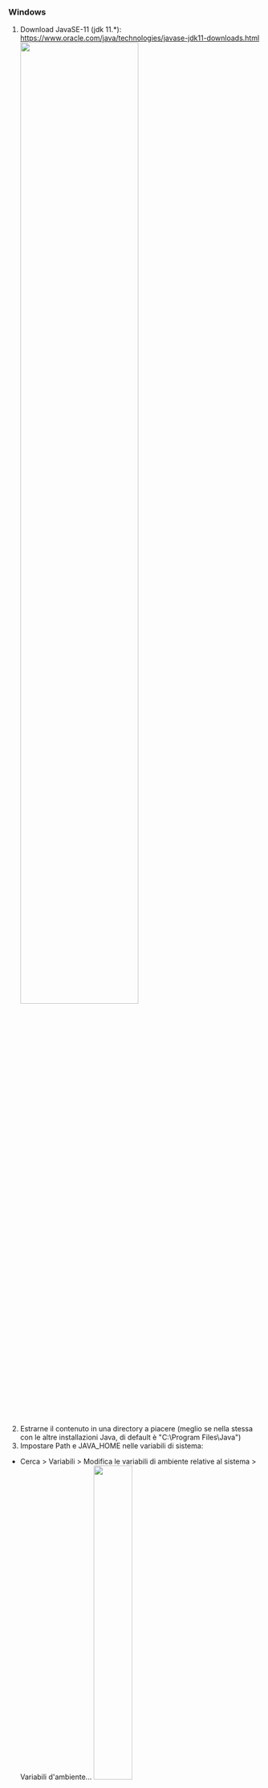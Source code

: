 ### Windows
1. Download JavaSE-11 (jdk 11.\*): https://www.oracle.com/java/technologies/javase-jdk11-downloads.html
<img src="https://github.com/mikyll/ROQuiz/blob/main/gfx/Java%20Installation%20Guide/InstallJava%20(1).png" width="70%"/><br/><br/>
2. Estrarne il contenuto in una directory a piacere (meglio se nella stessa con le altre installazioni Java, di default è "C:\Program Files\Java\")<br/>
3. Impostare Path e JAVA_HOME nelle variabili di sistema:

  * Cerca > Variabili > Modifica le variabili di ambiente relative al sistema > Variabili d'ambiente...
  <img src="https://github.com/mikyll/ROQuiz/blob/main/gfx/Java%20Installation%20Guide/InstallJava%20(2).png" width="40%"/><br/><br/>
  * Nel riquadro in alto aggiungere (o modificare se esiste già) alla variabile JAVA_HOME: Nuova... > Nome: JAVA_HOME, Valore: percorso in cui abbiamo scaricato il jdk 11<br/>
  <img src="https://github.com/mikyll/ROQuiz/blob/main/gfx/Java%20Installation%20Guide/InstallJava%20(3).png" width="70%"/><br/><br/>
  <img src="https://github.com/mikyll/ROQuiz/blob/main/gfx/Java%20Installation%20Guide/InstallJava%20(4).png" width="40%"/><br/><br/>
  * Nel riquadro in basso modificare la variabile Path, aggiungendovi il percorso della directory \bin dentro al jdk:
  <img src="https://github.com/mikyll/ROQuiz/blob/main/gfx/Java%20Installation%20Guide/InstallJava%20(5).png" width="40%"/><br/><br/>
  * verificare che Java 11 sia installato correttamente: Cerca > cmd > "java -version" e "javac -version"
  <img src="https://github.com/mikyll/ROQuiz/blob/main/gfx/Java%20Installation%20Guide/InstallJava%20(6).png" width="70%"/>
<br/><br/>
5. Download JavaFX SDK (javafx-sdk-11.\*): https://gluonhq.com/products/javafx/
<img src="https://github.com/mikyll/ROQuiz/blob/main/gfx/Java%20Installation%20Guide/InstallJava%20(7).png" width="70%"/><br/>
6. Estrarne il contenuto in una directory a piacere (meglio se nella stessa con le altre installazioni Java, di default è "C:\Program Files\Java\")<br/>
7. Aprire il file Launcher con un editor di testo e sostituire --module-path="C:\Program Files\Java\javafx-sdk-11.0.2\lib" con il percorso in cui è stato scaricato il jdk
<img src="https://github.com/mikyll/ROQuiz/blob/main/gfx/Java%20Installation%20Guide/InstallJava%20(8).png" width="70%"/>
